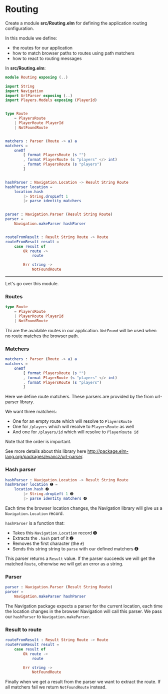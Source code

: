 # Routing

Create a module __src/Routing.elm__ for defining the application routing configuration. 

In this module we define:

- the routes for our application
- how to match browser paths to routes using path matchers
- how to react to routing messages

In __src/Routing.elm__:

```elm
module Routing exposing (..)

import String
import Navigation
import UrlParser exposing (..)
import Players.Models exposing (PlayerId)


type Route
    = PlayersRoute
    | PlayerRoute PlayerId
    | NotFoundRoute


matchers : Parser (Route -> a) a
matchers =
    oneOf
        [ format PlayersRoute (s "")
        , format PlayerRoute (s "players" </> int)
        , format PlayersRoute (s "players")
        ]


hashParser : Navigation.Location -> Result String Route
hashParser location =
    location.hash
        |> String.dropLeft 1
        |> parse identity matchers


parser : Navigation.Parser (Result String Route)
parser =
    Navigation.makeParser hashParser


routeFromResult : Result String Route -> Route
routeFromResult result =
    case result of
        Ok route ->
            route

        Err string ->
            NotFoundRoute
```

---

Let's go over this module.

### Routes

```elm
type Route
    = PlayersRoute
    | PlayerRoute PlayerId
    | NotFoundRoute
```

Thi are the available routes in our application.
`NotFound` will be used when no route matches the browser path.

### Matchers

```elm
matchers : Parser (Route -> a) a
matchers =
    oneOf
        [ format PlayersRoute (s "")
        , format PlayerRoute (s "players" </> int)
        , format PlayersRoute (s "players")
        ]
```

Here we define route matchers. These parsers are provided by the from url-parser library.

We want three matchers:

- One for an empty route which will resolve to `PlayersRoute`
- One for `/players` which will resolve to `PlayersRoute` as well
- And one for `/players/id` which will resolve to `PlayerRoute id`

Note that the order is important.

See more details about this library here <http://package.elm-lang.org/packages/evancz/url-parser>.

### Hash parser

```elm
hashParser : Navigation.Location -> Result String Route
hashParser location ➊ =
    location.hash ➋
        |> String.dropLeft 1 ➌
        |> parse identity matchers ➍
```

Each time the browser location changes, the Navigation library will give us a `Navigation.Location` record.

`hashParser` is a function that:

- Takes this `Navigation.Location` record ➊
- Extracts the `.hash` part of it ➋
- Removes the first character (the `#`) 
- Sends this string string to `parse` with our defined matchers ➍

This parser returns a `Result` value. If the parser succeeds we will get the matched `Route`, otherwise we will get an error as a string.

### Parser

```elm
parser : Navigation.Parser (Result String Route)
parser =
    Navigation.makeParser hashParser
```

The Navigation package expects a parser for the current location, each time the location changes in the browser Navigation will call this parser. We pass our `hashParser` to `Navigation.makeParser`.

### Result to route

```elm
routeFromResult : Result String Route -> Route
routeFromResult result =
    case result of
        Ok route ->
            route

        Err string ->
            NotFoundRoute
```

Finally when we get a result from the parser we want to extract the route. If all matchers fail we return `NotFoundRoute` instead.
